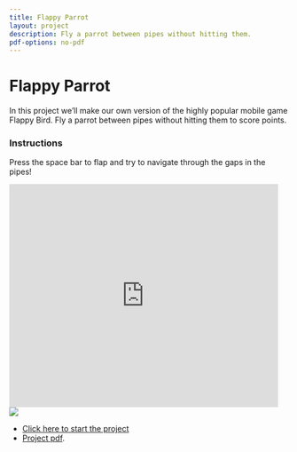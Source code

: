 ```yaml
---
title: Flappy Parrot
layout: project
description: Fly a parrot between pipes without hitting them.
pdf-options: no-pdf
---
```


# Flappy Parrot

In this project we’ll make our own version of the highly popular mobile game Flappy Bird. Fly a parrot between pipes without hitting them to score points.

### Instructions

Press the space bar to flap and try to navigate through the gaps in the pipes!

<div class="scratch-preview">
  <iframe allowtransparency="true" width="485" height="402" src="https://scratch.mit.edu/projects/embed/169322077/?autostart=false" frameborder="0"></iframe>
  <img src="images/flappy_screenshot.png">
</div>

+ [Click here to start the project](https://projects.raspberrypi.org/en/projects/flappy-parrot)
+ [Project pdf](flappy-parrot.pdf).
